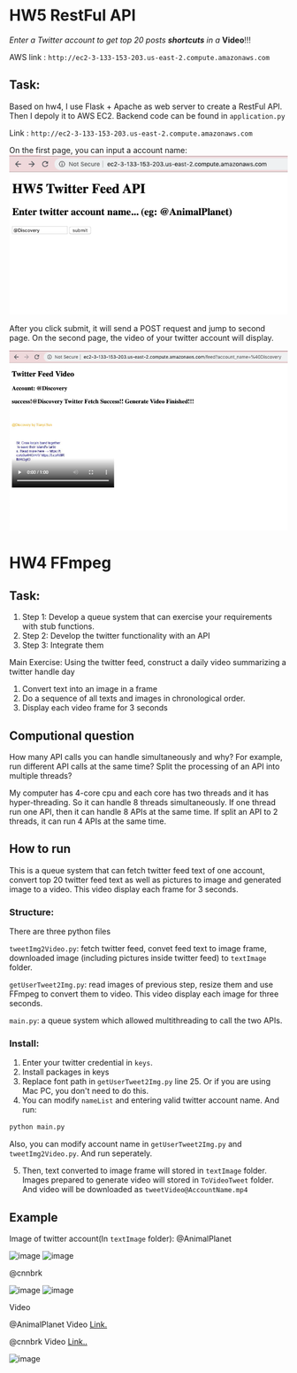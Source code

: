 # HW5 RestFul API
*Enter a Twitter account to get top 20 posts **shortcuts** in a* **Video**!!! 

AWS link : ```http://ec2-3-133-153-203.us-east-2.compute.amazonaws.com```

## Task:
Based on hw4, I use Flask + Apache as web server to create a RestFul API. Then I depoly it to AWS EC2.
Backend code can be found in  ```application.py```

Link : ```http://ec2-3-133-153-203.us-east-2.compute.amazonaws.com```

On the first page, you can input a account name:
![image](https://github.com/BUEC500C1/twitter-summarizer-rest-service-Bonniesty/blob/master/textImage/ScreenShot1.png)

After you click submit, it will send a POST request and jump to second page.
On the second page, the video of your twitter account will display.

![image](https://github.com/BUEC500C1/twitter-summarizer-rest-service-Bonniesty/blob/master/textImage/ScreenShot2.png)

# HW4 FFmpeg


## Task:
1. Step 1: Develop a queue system that can exercise your requirements with stub functions.
2. Step 2: Develop the twitter functionality with an API
3. Step 3: Integrate them


Main Exercise:
Using the twitter feed, construct a daily video summarizing a twitter handle day


1. Convert text into an image in a frame
2. Do a sequence of all texts and images in chronological order.
3. Display each video frame for 3 seconds

## Computional question
How many API calls you can handle simultaneously and why? For example, run different API calls at the same time? Split the processing of an API into multiple threads?


My computer has 4-core cpu and each core has two threads and it has hyper-threading. So it can handle 8 threads simultaneously. If one thread run one API, then it can handle 8 APIs at the same time. If split an API to 2 threads, it can run 4 APIs at the same time.

## How to run
This is a queue system that can fetch twitter feed text of one account, convert top 20 twitter feed text as well as pictures to image and generated image to a video. This video display each frame for 3 seconds.

### Structure:
There are three python files

```tweetImg2Video.py```: fetch twitter feed, convet feed text to image frame, downloaded image (including pictures inside twitter feed) to ```textImage``` folder.

```getUserTweet2Img.py```: read images of previous step, resize them and use FFmpeg to convert them to video. This video display each image for three seconds.

```main.py```: a queue system which allowed multithreading to call the two APIs.

### Install:
1. Enter your twitter credential in ```keys```.
2. Install packages in keys
3. Replace font path in ```getUserTweet2Img.py``` line 25. Or if you are using Mac PC, you don't need to do this.
4. You can modify ```nameList``` and entering valid twitter account name. And run:
  ```python
  python main.py
  ```
Also, you can modify account name in ```getUserTweet2Img.py``` and ```tweetImg2Video.py```. And run seperately.

5. Then, text converted to image frame will stored in ```textImage``` folder. Images prepared to generate video will stored in ```ToVideoTweet``` folder. And video will be downloaded as ```tweetVideo@AccountName.mp4```

## Example

Image of twitter account(In ```textImage``` folder):
@AnimalPlanet

![image](https://github.com/BUEC500C1/video-Bonniesty/blob/master/textImage/%40AnimalPlanetpic000.png)
![image](https://github.com/BUEC500C1/video-Bonniesty/blob/master/textImage/%40AnimalPlanetpic001.png)

@cnnbrk

![image](https://github.com/BUEC500C1/video-Bonniesty/blob/master/textImage/%40cnnbrkpic000.png)
![image](https://github.com/BUEC500C1/video-Bonniesty/blob/master/textImage/%40cnnbrkpic001.png)



Video

@AnimalPlanet Video [Link.]

@cnnbrk Video [Link..]

![image](https://github.com/BUEC500C1/video-Bonniesty/blob/master/textImage/Video_ScreenShot.png)


[Link.]: https://github.com/BUEC500C1/video-Bonniesty/blob/master/tweetVideo%40AnimalPlanet.mp4
[Link..]: https://github.com/BUEC500C1/video-Bonniesty/blob/master/tweetVideo%40cnnbrk.mp4
